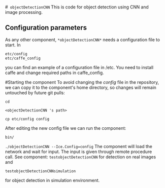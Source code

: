 ```
```
#``` objectDetectionCNN```
This is code for object detection using CNN and image processing. 

## Configuration parameters
As any other component,
``` *objectDetectionCNN* ```
needs a configuration file to start. In

    etc/config
    etc/caffe_config

you can find an example of a configuration file in /etc. You need to install caffe and change required paths in  caffe_config.
    
#Starting the component
To avoid changing the *config* file in the repository, we can copy it to the component's home directory, so changes will remain untouched by future git pulls:

    cd

``` <objectDetectionCNN 's path> ```

    cp etc/config config
    
After editing the new config file we can run the component:

    bin/

```./objectDetectionCNN --Ice.Config=config```
The component will load the network and wait for input.
The input is given through remote procedure call. See component:
`testobjectDetectionCNN` 
for detection on real images and

    testobjectDetectionCNNsimulation
for object detection in simulation environment.
    

